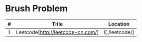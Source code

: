Brush Problem
========
 

| # | Title | Location |
| :-------------: | :---------------: | :------------------: |
| 1 | Leetcode[http://leetcode-cn.com/] | l[./leetcode/] |

